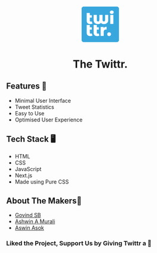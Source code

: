 <p align="center">
<img src="./public/favicon.png" width="100px" />
<h1 align="center">The Twittr.</h1>

## Features 🚀

- Minimal User Interface
- Tweet Statistics
- Easy to Use
- Optimised User Experience

## Tech Stack 🖥️

- HTML
- CSS
- JavaScript
- Next.js
- Made using Pure CSS

## About The Makers🦸

- [Govind SB](https://github.com/Govind-S-B)
- [Ashwin A Murali](https://github.com/ashwin271)
- [Aswin Asok](https://github.com/AswinAsok)

### Liked the Project, Support Us by Giving Twittr a 🌟
